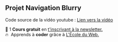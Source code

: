 ## Projet Navigation Blurry

Code source de la vidéo youtube : [Lien vers la vidéo](https://www.youtube.com/watch?v=id2NMRKLWv4)

🚀 1 **Cours gratuit** en [t'inscrivant à la newsletter.](https://www.le-designer-du-web.com/news) <br>
🔥  &nbsp;Apprends à **coder** grâce à [L'École du Web.](https://www.ecole-du-web.net)

